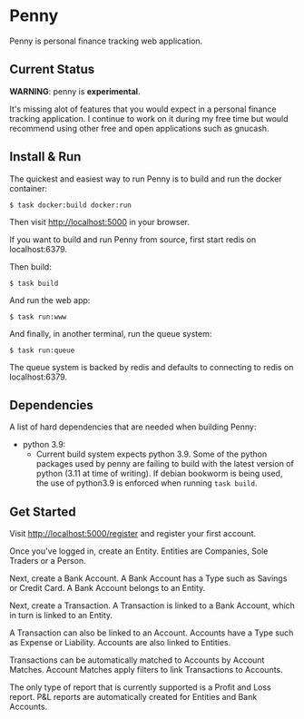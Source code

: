 # Penny

Penny is personal finance tracking web application.

## Current Status

**WARNING**: penny is **experimental**.

It's missing alot of features that you would expect in a personal finance tracking application. I continue to work on it during my free time but would recommend using other free and open applications such as gnucash.

## Install & Run

The quickest and easiest way to run Penny is to build and run the docker container:
```
$ task docker:build docker:run
```

Then visit [http://localhost:5000](http://localhost:5000) in your browser.

If you want to build and run Penny from source, first start redis on localhost:6379.

Then build:
```
$ task build
```

And run the web app:
```
$ task run:www
```

And finally, in another terminal, run the queue system:
```
$ task run:queue
```

The queue system is backed by redis and defaults to connecting to redis on localhost:6379.

## Dependencies

A list of hard dependencies that are needed when building Penny:
 * python 3.9:
   * Current build system expects python 3.9. Some of the python packages used by penny are failing to build with the latest version of python (3.11 at time of writing). If debian bookworm is being used, the use of python3.9 is enforced when running `task build`.

## Get Started

Visit [http://localhost:5000/register](http://localhost:5000/register) and register your first account.

Once you've logged in, create an Entity. Entities are Companies, Sole Traders or a Person.

Next, create a Bank Account. A Bank Account has a Type such as Savings or Credit Card. A Bank Account belongs to an Entity.

Next, create a Transaction. A Transaction is linked to a Bank Account, which in turn is linked to an Entity.

A Transaction can also be linked to an Account. Accounts have a Type such as Expense or Liability. Accounts are also linked to Entities.

Transactions can be automatically matched to Accounts by Account Matches. Account Matches apply filters to link Transactions to Accounts.

The only type of report that is currently supported is a Profit and Loss
report. P&L reports are automatically created for Entities and Bank Accounts.
